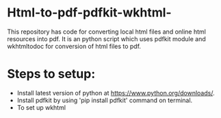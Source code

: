 # Html-to-pdf-pdfkit-wkhtml-

This repository has code for converting local html files and online html resources into pdf.
It is an python script which uses pdfkit module and wkhtmltodoc for conversion of html files to pdf.

# Steps to setup:

* Install latest version of python at https://www.python.org/downloads/.
* Install pdfkit by using 'pip install pdfkit' command on terminal.
* To set up wkhtml 
